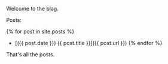 Welcome to the blag.

Posts:

{% for post in site.posts %}
* [({{ post.date }}) {{ post.title }}]({{ post.url }})
{% endfor %}

That's all the posts.
